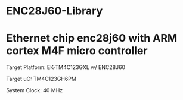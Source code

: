 # ENC28J60-Library


# Ethernet chip enc28j60 with ARM cortex M4F micro controller

 Target Platform: EK-TM4C123GXL w/ ENC28J60
 
 Target uC:       TM4C123GH6PM
 
 System Clock:    40 MHz


